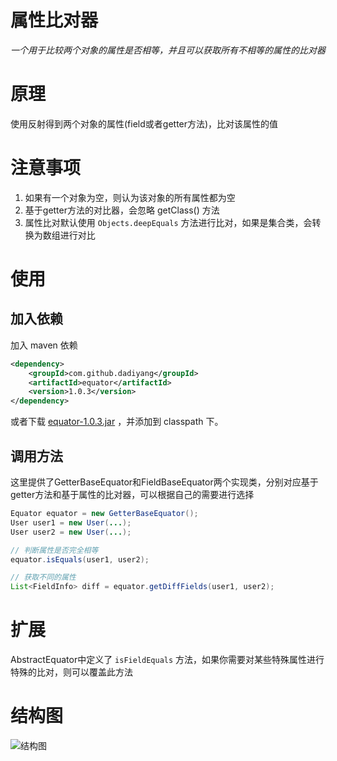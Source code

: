 # 属性比对器

*一个用于比较两个对象的属性是否相等，并且可以获取所有不相等的属性的比对器*

# 原理

使用反射得到两个对象的属性(field或者getter方法)，比对该属性的值

# 注意事项

1. 如果有一个对象为空，则认为该对象的所有属性都为空
2. 基于getter方法的对比器，会忽略 getClass() 方法
3. 属性比对默认使用 `Objects.deepEquals` 方法进行比对，如果是集合类，会转换为数组进行对比

# 使用

## 加入依赖

加入 maven 依赖
```xml
<dependency>
    <groupId>com.github.dadiyang</groupId>
    <artifactId>equator</artifactId>
    <version>1.0.3</version>
</dependency>
```

或者下载 [equator-1.0.3.jar](https://github.com/dadiyang/equator/releases/download/v1.0.3/equator-1.0.3.jar) ，并添加到 classpath 下。

## 调用方法

这里提供了GetterBaseEquator和FieldBaseEquator两个实现类，分别对应基于getter方法和基于属性的比对器，可以根据自己的需要进行选择

```java
Equator equator = new GetterBaseEquator();
User user1 = new User(...);
User user2 = new User(...);

// 判断属性是否完全相等
equator.isEquals(user1, user2);

// 获取不同的属性
List<FieldInfo> diff = equator.getDiffFields(user1, user2);
```

# 扩展

AbstractEquator中定义了 `isFieldEquals` 方法，如果你需要对某些特殊属性进行特殊的比对，则可以覆盖此方法

# 结构图

![结构图](img/equator.png)